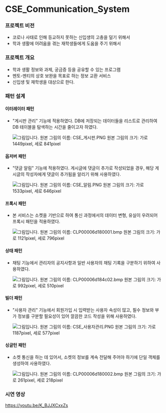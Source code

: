 # CSE_Communication_System

### 프로젝트 비전

- 코로나 사태로 인해 등교하지 못하는 신입생의 고충을 덜기 위해서
- 학과 생활에 어려움을 겪는 재학생들에게 도움을 주기 위해서



### 프로젝트 개요

- 학과 생활 정보와 과제, 궁금증 등을 공유할 수 있는 프로그램
- 멘토-멘티의 상호 보완을 목표로 하는 정보 교환 서비스
- 신입생 및 재학생을 대상으로 한다.



### 패턴 설계

#### 이터레이터 패턴

- "게시판 관리" 기능에 적용하였다. DB에 저장되는 데이터들을 리스트로 관리하여 DB 테이블을 탐색하는 시간을 줄이고자 하였다.

  ![그림입니다.  원본 그림의 이름: CSE_게시판.PNG  원본 그림의 크기: 가로 1449pixel, 세로 841pixel](file:///C:\Users\ADMINI~1\AppData\Local\Temp\Hnc\BinData\EMB000018f4ae56.PNG)  



#### 옵저버 패턴

- "댓글 알림" 기능에 적용하였다. 게시글에 댓글이 추가로 작성되었을 경우, 해당 게시글의 작성자에게 댓글이 추가됨을 알리기 위해 사용하였다.

  ![그림입니다.  원본 그림의 이름: CSE_알림.PNG  원본 그림의 크기: 가로 1533pixel, 세로 646pixel](file:///C:\Users\ADMINI~1\AppData\Local\Temp\Hnc\BinData\EMB000018f4ae5a.PNG)  



#### 프록시 패턴

- 본 서비스는 소켓을 기반으로 하여 통신 과정에서의 데이터 변형, 유실이 우려되어 프록시 패턴을 적용하였다.

  ![그림입니다.  원본 그림의 이름: CLP00006d180001.bmp  원본 그림의 크기: 가로 1121pixel, 세로 796pixel](file:///C:\Users\ADMINI~1\AppData\Local\Temp\Hnc\BinData\EMB000018f4ae5e.bmp)  



#### 상태 패턴

- 채팅 기능에서 관리자의 공지사항과 일반 사용자의 채팅 기록을 구분하기 위하여 사용하였다.

  ![그림입니다.  원본 그림의 이름: CLP00006d184c02.bmp  원본 그림의 크기: 가로 992pixel, 세로 510pixel](file:///C:\Users\ADMINI~1\AppData\Local\Temp\Hnc\BinData\EMB000018f4ae62.bmp)  

#### 빌더 패턴

- "사용자 관리" 기능에서 회원가입 시 입력받는 사용자 속성이 많고, 필수 정보와 부가 정보를 구분할 필요성이 있어 깔끔한 코드 작성을 위해 사용하였다.

  ![그림입니다.  원본 그림의 이름: CSE_사용자관리.PNG  원본 그림의 크기: 가로 1187pixel, 세로 577pixel](file:///C:\Users\ADMINI~1\AppData\Local\Temp\Hnc\BinData\EMB000018f4ae66.PNG)  



#### 싱글턴 패턴

- 소켓 통신을 하는 데 있어서, 소켓의 정보를 계속 전달해 주어야 하기에 단일 객체를 생성하여 사용하였다.

  ![그림입니다.  원본 그림의 이름: CLP00006d180002.bmp  원본 그림의 크기: 가로 261pixel, 세로 218pixel](file:///C:\Users\ADMINI~1\AppData\Local\Temp\Hnc\BinData\EMB000018f4ae6a.bmp)  



### 시연 영상

https://youtu.be/K_BJJXCxxZs